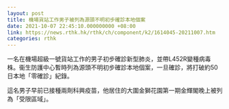 ```yaml
---
layout: post
title: 機場貨站工作男子被列為源頭不明初步確診本地個案
date: 2021-10-07 22:45:10.000000000 +08:00
link: https://news.rthk.hk/rthk/ch/component/k2/1614045-20211007.htm
categories: rthk
---
```


一名在機場超級一號貨站工作的男子初步確診新型肺炎，並帶L452R變種病毒株。衞生防護中心暫時列為源頭不明初步確診本地個案，一旦確診，將打破約50日本地「零確診」紀錄。

這名男子早前已接種兩劑科興疫苗，他居住的大圍金獅花園第一期金輝閣晚上被列為「受限區域」。
